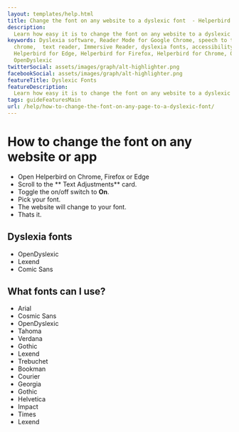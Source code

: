 ```yaml
---
layout: templates/help.html
title: Change the font on any website to a dyslexic font  - Helperbird
description:
  Learn how easy it is to change the font on any website to a dyslexic font with Helperbird.
keywords: Dyslexia software, Reader Mode for Google Chrome, speech to text for chrome, Text to speech for
  chrome,  text reader, Immersive Reader, dyslexia fonts, accessibility software, dyslexia software,
  Helperbird for Edge, Helperbird for Firefox, Helperbird for Chrome, Opendyslexic for Chrome,
  OpenDyslexic
twitterSocial: assets/images/graph/alt-highlighter.png
facebookSocial: assets/images/graph/alt-highlighter.png
featureTitle: Dyslexic Fonts
featureDescription:
  Learn how easy it is to change the font on any website to a dyslexic font with Helperbird.
tags: guideFeaturesMain
url: /help/how-to-change-the-font-on-any-page-to-a-dyslexic-font/
---
```


# How to change the font on any website or app

- Open Helperbird on Chrome, Firefox or Edge
- Scroll to the ** Text Adjustments** card.
- Toggle the on/off switch to **On**.
- Pick your font.
- The website will change to your font.
- Thats it.

## Dyslexia fonts

- OpenDyslexic
- Lexend
- Comic Sans

## What fonts can I use?

- Arial
- Cosmic Sans
- OpenDyslexic
- Tahoma
- Verdana
- Gothic
- Lexend
- Trebuchet
- Bookman
- Courier
- Georgia
- Gothic
- Helvetica
- Impact
- Times
- Lexend
